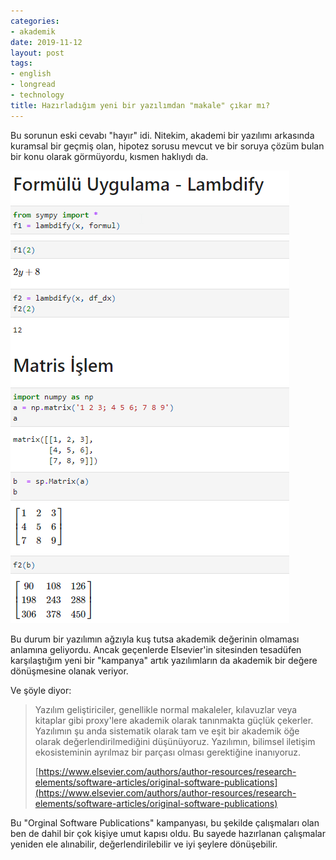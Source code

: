 ```yaml
---
categories:
- akademik
date: 2019-11-12
layout: post
tags:
- english
- longread
- technology
title: Hazırladığım yeni bir yazılımdan "makale" çıkar mı?
---
```


Bu sorunun eski cevabı "hayır" idi. Nitekim, akademi bir yazılımı arkasında kuramsal bir geçmiş olan, hipotez sorusu mevcut ve bir soruya çözüm bulan bir konu olarak görmüyordu, kısmen haklıydı da.

![](/images/image-1.png)

Bu durum bir yazılımın ağzıyla kuş tutsa akademik değerinin olmaması anlamına geliyordu. Ancak geçenlerde Elsevier'in sitesinden tesadüfen karşılaştığım yeni bir "kampanya" artık yazılımların da akademik bir değere dönüşmesine olanak veriyor.

Ve şöyle diyor:

> Yazılım geliştiriciler, genellikle normal makaleler, kılavuzlar veya kitaplar gibi proxy'lere akademik olarak tanınmakta güçlük çekerler. Yazılımın şu anda sistematik olarak tam ve eşit bir akademik öğe olarak değerlendirilmediğini düşünüyoruz. Yazılımın, bilimsel iletişim ekosisteminin ayrılmaz bir parçası olması gerektiğine inanıyoruz.
> 
> [https://www.elsevier.com/authors/author-resources/research-elements/software-articles/original-software-publications](https://www.elsevier.com/authors/author-resources/research-elements/software-articles/original-software-publications)

Bu "Orginal Software Publications" kampanyası, bu şekilde çalışmaları olan ben de dahil bir çok kişiye umut kapısı oldu. Bu sayede hazırlanan çalışmalar yeniden ele alınabilir, değerlendirilebilir ve iyi şeylere dönüşebilir.
